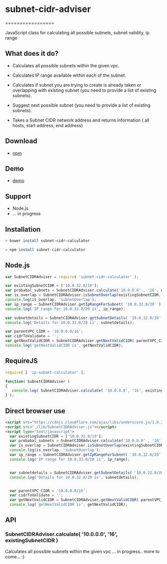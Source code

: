 # subnet-cidr-adviser
=================

JavaScript class for calculating all possible subnets, subnet validity, ip range



What does it do?
----------------

* Calculates all possible subnets within the given vpc.

* Calculates IP range available within each of the subnet.

* Calculates if subnet you are trying to create is already taken or overlapping with existing subnet (you need to provide a list of existing subnets).

* Suggest next possible subnet  (you need to provide a list of existing subnets).

* Takes a Subnet CIDR network address and returns information ( all hosts, start address, end address)

Download
-------

* [npm](https://www.npmjs.com/package/subnet-cidr-calculator)

Demo
-------

* [demo](http://pratik-github.github.io/subnet-cidr-adviser/)

Support
-------

* Node.js
* ... in progress

Installation
------------

```sh
> bower install subnet-cidr-calculator

> npm install subnet-cidr-calculator
```


Node.js
-------

```javascript
var SubnetCIDRAdviser = require( 'subnet-cidr-calculator' );

var existingSubnetCIDR = ['10.0.32.0/19'];
var probabal_subnets = SubnetCIDRAdviser.calculate('10.0.0.0' , '16', existingSubnetCIDR);
var is_overlap = SubnetCIDRAdviser.isSubnetOverlap(existingSubnetCIDR, '10.0.32.0/20');
console.log(is_overlap, 'subnetOverlap');
var ip_range = SubnetCIDRAdviser.getIpRangeForSubnet( '10.0.32.0/20' );
console.log('IP range for 10.0.32.0/20 is', ip_range);

var subnetdetails = SubnetCIDRAdviser.getSubnetDetails( '10.0.32.0/20' );
console.log('Details for 10.0.32.0/20 is', subnetdetails);

var parentVPC_CIDR = '10.0.0.0/16';
var cidrToValidate = '';
var getNextValidCIDR = SubnetCIDRAdviser.getNextValidCIDR( parentVPC_CIDR, existingSubnetCIDR, probabal_subnets, cidrToValidate );
console.log('getNextValidCIDR is', getNextValidCIDR);
```


RequireJS
---------

```javascript
require( [ 'ip-subnet-calculator' ],

function( SubnetCIDRAdviser )
{
   console.log( SubnetCIDRAdviser.calculate( '10.0.0.0', '16', existingSubnetCIDR ) ); 
} );
```


Direct browser use
------------------

```html
<script src="https://cdnjs.cloudflare.com/ajax/libs/underscore.js/1.8.3/underscore-min.js"></script>
<script src="./lib/SubnetCIDRAdviser.js"></script>
<script type="text/javascript">
  var existingSubnetCIDR = ['10.0.32.0/19'];
  var probabal_subnets = SubnetCIDRAdviser.calculate('10.0.0.0' , '16', existingSubnetCIDR);
  var is_overlap = SubnetCIDRAdviser.isSubnetOverlap(existingSubnetCIDR, '10.0.32.0/20');
  console.log(is_overlap, 'subnetOverlap');
  var ip_range = SubnetCIDRAdviser.getIpRangeForSubnet( '10.0.32.0/20' );
  console.log('IP range for 10.0.32.0/20 is', ip_range);


  var subnetdetails = SubnetCIDRAdviser.getSubnetDetails( '10.0.32.0/20' );
  console.log('Details for 10.0.32.0/20 is', subnetdetails);


  var parentVPC_CIDR = '10.0.0.0/16';
  var cidrToValidate = '';
  var getNextValidCIDR = SubnetCIDRAdviser.getNextValidCIDR( parentVPC_CIDR, existingSubnetCIDR, probabal_subnets, cidrToValidate );
  console.log('getNextValidCIDR is', getNextValidCIDR);
```


API
---

### SubnetCIDRAdviser.calculate( '10.0.0.0', '16', existingSubnetCIDR ) ###


Calculates all possible subnets within the given vpc
... in progress.. more to come... :)

